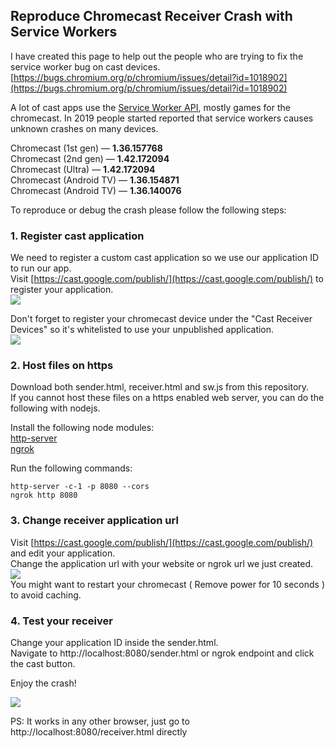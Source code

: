 ## Reproduce Chromecast Receiver Crash with Service Workers
I have created this page to help out the people who are trying to fix the service worker bug on cast devices.
[https://bugs.chromium.org/p/chromium/issues/detail?id=1018902](https://bugs.chromium.org/p/chromium/issues/detail?id=1018902)

A lot of cast apps use the [Service Worker API](https://developer.mozilla.org/en-US/docs/Web/API/Service_Worker_API), mostly games for the chromecast.
In 2019 people started reported that service workers causes unknown crashes on many devices.

Chromecast (1st gen)    — **1.36.157768**  
Chromecast (2nd gen)    — **1.42.172094**  
Chromecast (Ultra)      — **1.42.172094**  
Chromecast (Android TV) — **1.36.154871**  
Chromecast (Android TV) — **1.36.140076**  

To reproduce or debug the crash please follow the following steps:

### 1. Register cast application
We need to register a custom cast application so we use our application ID to run our app.  
Visit [https://cast.google.com/publish/](https://cast.google.com/publish/) to register your application.  
![](https://i.imgur.com/HC9l6mV.png)  

Don't forget to register your chromecast device under the "Cast Receiver Devices" so it's whitelisted to use your unpublished application.  
![](https://i.imgur.com/Cxfo2Ww.png)  

### 2. Host files on https
Download both sender.html, receiver.html and sw.js from this repository.  
If you cannot host these files on a https enabled web server, you can do the following with nodejs.

Install the following node modules:  
[http-server](https://www.npmjs.com/package/http-server)  
[ngrok](https://www.npmjs.com/package/ngrok)  

Run the following commands:  
```
http-server -c-1 -p 8080 --cors
ngrok http 8080
```

### 3. Change receiver application url
Visit [https://cast.google.com/publish/](https://cast.google.com/publish/) and edit your application.  
Change the application url with your website or ngrok url we just created.  
![](https://i.imgur.com/zI0MP6K.png)  
You might want to restart your chromecast ( Remove power for 10 seconds ) to avoid caching.

### 4. Test your receiver
Change your application ID inside the sender.html.  
Navigate to http://localhost:8080/sender.html or ngrok endpoint and click the cast button.  

Enjoy the crash!

![](crash.gif)

PS: It works in any other browser, just go to http://localhost:8080/receiver.html directly
